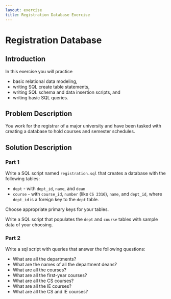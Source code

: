```yaml
---
layout: exercise
title: Registration Database Exercise
---
```


# Registration Database

## Introduction

In this exercise you will practice

- basic relational data modeling,
- writing SQL create table statements,
- writing SQL schema and data insertion scripts, and
- writing basic SQL queries.

## Problem Description

You work for the registrar of a major university and have been tasked with creating a database to hold courses and semester schedules.

## Solution Description

### Part 1

Write a SQL script named `registration.sql` that creates a database with the following tables:

- `dept` - with `dept_id`, `name`, and `dean`
- `course` - with `course_id`, `number` (like `CS 2316`), `name`, and `dept_id`, where `dept_id` is a foreign key to the `dept` table.

Choose appropriate primary keys for your tables.

Write a SQL script that populates the `dept` and `course` tables with sample data of your choosing.

### Part 2

Write a sql script with queries that answer the following questions:

- What are all the departments?
- What are the names of all the department deans?
- What are all the courses?
- What are all the first-year courses?
- What are all the CS courses?
- What are all the IE courses?
- What are all the CS and IE courses?
